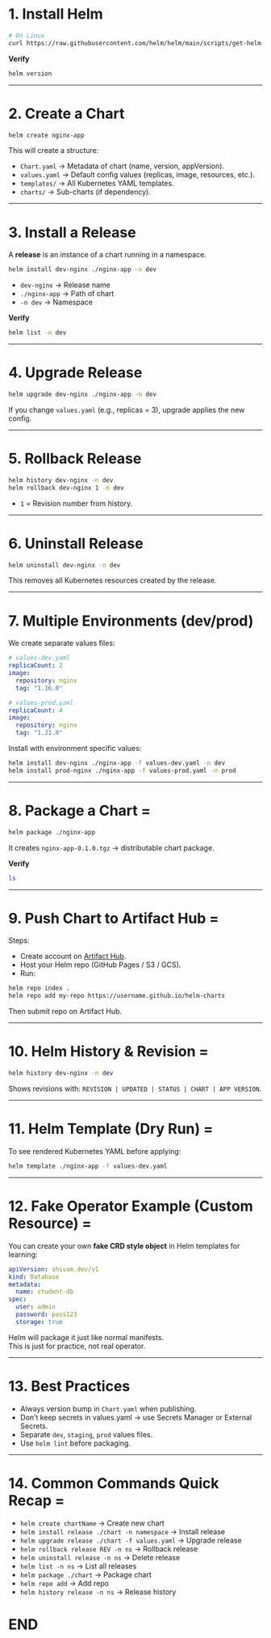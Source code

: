 
# 1. Install Helm 

```bash
# On Linux
curl https://raw.githubusercontent.com/helm/helm/main/scripts/get-helm-3 | bash
```

**Verify**  
```bash
helm version
```

---

# 2. Create a Chart 

```bash
helm create nginx-app
```

This will create a structure:  

- `Chart.yaml` → Metadata of chart (name, version, appVersion).  
- `values.yaml` → Default config values (replicas, image, resources, etc.).  
- `templates/` → All Kubernetes YAML templates.  
- `charts/` → Sub-charts (if dependency).  

---

# 3. Install a Release 

A **release** is an instance of a chart running in a namespace.  

```bash
helm install dev-nginx ./nginx-app -n dev
```

- `dev-nginx` → Release name  
- `./nginx-app` → Path of chart  
- `-n dev` → Namespace  

**Verify**  
```bash
helm list -n dev
```

---

# 4. Upgrade Release 

```bash
helm upgrade dev-nginx ./nginx-app -n dev
```

If you change `values.yaml` (e.g., replicas = 3), upgrade applies the new config.  

---

# 5. Rollback Release 

```bash
helm history dev-nginx -n dev
helm rollback dev-nginx 1 -n dev
```

- `1` = Revision number from history.  

---

# 6. Uninstall Release 

```bash
helm uninstall dev-nginx -n dev
```

This removes all Kubernetes resources created by the release.  

---

# 7. Multiple Environments (dev/prod) 

We create separate values files:  

```yaml
# values-dev.yaml
replicaCount: 2
image:
  repository: nginx
  tag: "1.16.0"
```

```yaml
# values-prod.yaml
replicaCount: 4
image:
  repository: nginx
  tag: "1.21.0"
```

Install with environment specific values:  

```bash
helm install dev-nginx ./nginx-app -f values-dev.yaml -n dev
helm install prod-nginx ./nginx-app -f values-prod.yaml -n prod
```

---

# 8. Package a Chart =

```bash
helm package ./nginx-app
```

It creates `nginx-app-0.1.0.tgz` → distributable chart package.  

**Verify**  
```bash
ls
```

---

# 9. Push Chart to Artifact Hub =

Steps:  
- Create account on [Artifact Hub](https://artifacthub.io).  
- Host your Helm repo (GitHub Pages / S3 / GCS).  
- Run:  

```bash
helm repo index .
helm repo add my-repo https://username.github.io/helm-charts
```

Then submit repo on Artifact Hub.  

---

# 10. Helm History & Revision =

```bash
helm history dev-nginx -n dev
```

Shows revisions with: `REVISION | UPDATED | STATUS | CHART | APP VERSION`.  

---

# 11. Helm Template (Dry Run) =

To see rendered Kubernetes YAML before applying:  

```bash
helm template ./nginx-app -f values-dev.yaml
```

---

# 12. Fake Operator Example (Custom Resource) =

You can create your own **fake CRD style object** in Helm templates for learning:  

```yaml
apiVersion: shivam.dev/v1
kind: Database
metadata:
  name: student-db
spec:
  user: admin
  password: pass123
  storage: true
```

Helm will package it just like normal manifests.  
This is just for practice, not real operator.  

---

# 13. Best Practices 

- Always version bump in `Chart.yaml` when publishing.  
- Don’t keep secrets in values.yaml → use Secrets Manager or External Secrets.  
- Separate `dev`, `staging`, `prod` values files.  
- Use `helm lint` before packaging.  

---

# 14. Common Commands Quick Recap =

- `helm create chartName` → Create new chart  
- `helm install release ./chart -n namespace` → Install release  
- `helm upgrade release ./chart -f values.yaml` → Upgrade release  
- `helm rollback release REV -n ns` → Rollback release  
- `helm uninstall release -n ns` → Delete release  
- `helm list -n ns` → List all releases  
- `helm package ./chart` → Package chart  
- `helm repo add` → Add repo  
- `helm history release -n ns` → Release history  



# END 
